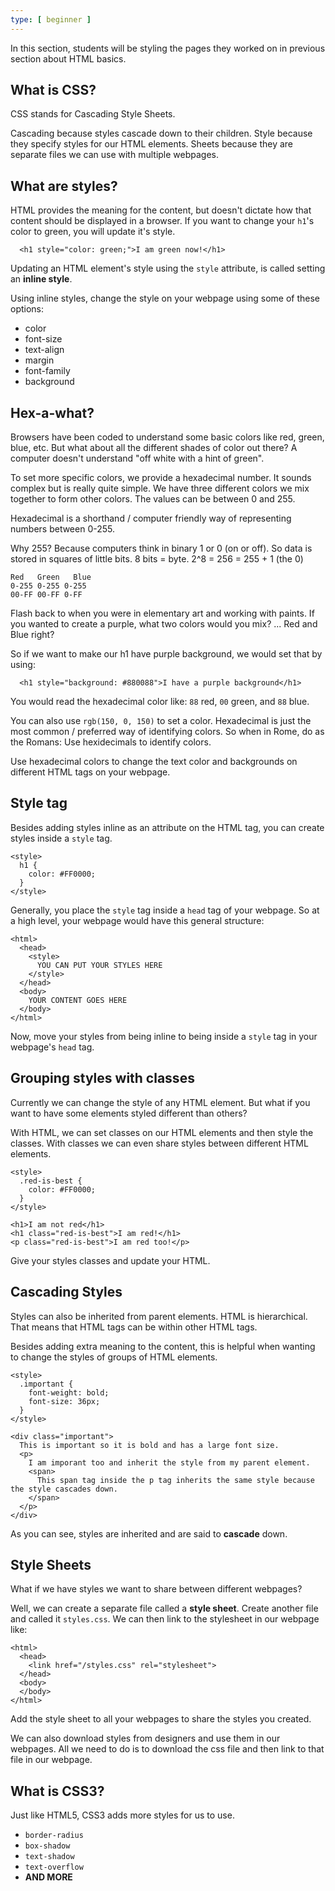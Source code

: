 ```yaml
---
type: [ beginner ]
---
```


In this section, students will be styling the pages they worked on in previous section about HTML basics.

## What is CSS?

CSS stands for Cascading Style Sheets.

Cascading because styles cascade down to their children. Style because they specify styles for our HTML elements. Sheets because they are separate files we can use with multiple webpages.

## What are styles?

HTML provides the meaning for the content, but doesn't dictate how that content should be displayed in a browser. If you want to change your `h1`'s color to green, you will update it's style.

~~~
  <h1 style="color: green;">I am green now!</h1>
~~~

Updating an HTML element's style using the `style` attribute, is called setting an **inline style**.

Using inline styles, change the style on your webpage using some of these options:

- color
- font-size
- text-align
- margin
- font-family
- background

## Hex-a-what?

Browsers have been coded to understand some basic colors like red, green, blue, etc. But what about all the different shades of color out there? A computer doesn't understand "off white with a hint of green".

To set more specific colors, we provide a hexadecimal number. It sounds complex but is really quite simple. We have three different colors we mix together to form other colors. The values can be between 0 and 255.

Hexadecimal is a shorthand / computer friendly way of representing numbers between 0-255.

Why 255? Because computers think in binary 1 or 0 (on or off). So data is stored in squares of little bits. 8 bits = byte. 2^8 = 256 = 255 + 1 (the 0)

~~~
Red   Green   Blue
0-255 0-255 0-255
00-FF 00-FF 0-FF
~~~

Flash back to when you were in elementary art and working with paints. If you wanted to create a purple, what two colors would you mix? ... Red and Blue right?

So if we want to make our h1 have purple background, we would set that by using:

~~~
  <h1 style="background: #880088">I have a purple background</h1>
~~~

You would read the hexadecimal color like: `88` red, `00` green, and `88` blue.


You can also use `rgb(150, 0, 150)` to set a color. Hexadecimal is just the most common / preferred way of identifying colors. So when in Rome, do as the Romans: Use hexidecimals to identify colors.

Use hexadecimal colors to change the text color and backgrounds on different HTML tags on your webpage.

## Style tag

Besides adding styles inline as an attribute on the HTML tag, you can create styles inside a `style` tag.

~~~
<style>
  h1 {
    color: #FF0000;
  }
</style>
~~~

Generally, you place the `style` tag inside a `head` tag of your webpage. So at a high level, your webpage would have this general structure:

~~~
<html>
  <head>
    <style>
      YOU CAN PUT YOUR STYLES HERE
    </style>
  </head>
  <body>
    YOUR CONTENT GOES HERE
  </body>
</html>
~~~

Now, move your styles from being inline to being inside a `style` tag in your webpage's `head` tag.

## Grouping styles with classes

Currently we can change the style of any HTML element. But what if you want to have some elements styled different than others?

With HTML, we can set classes on our HTML elements and then style the classes. With classes we can even share styles between different HTML elements.

~~~
<style>
  .red-is-best {
    color: #FF0000;
  }
</style>
~~~
~~~
<h1>I am not red</h1>
<h1 class="red-is-best">I am red!</h1>
<p class="red-is-best">I am red too!</p>
~~~

Give your styles classes and update your HTML.

## Cascading Styles

Styles can also be inherited from parent elements. HTML is hierarchical. That means that HTML tags can be within other HTML tags.

Besides adding extra meaning to the content, this is helpful when wanting to change the styles of groups of HTML elements.

~~~
<style>
  .important {
    font-weight: bold;
    font-size: 36px;
  }
</style>
~~~

~~~
<div class="important">
  This is important so it is bold and has a large font size.
  <p>
    I am imporant too and inherit the style from my parent element.
    <span>
      This span tag inside the p tag inherits the same style because the style cascades down.
    </span>
  </p>
</div>
~~~

As you can see, styles are inherited and are said to **cascade** down.

## Style Sheets

What if we have styles we want to share between different webpages?

Well, we can create a separate file called a **style sheet**. Create another file and called it `styles.css`. We can then link to the stylesheet in our webpage like:

~~~
<html>
  <head>
    <link href="/styles.css" rel="stylesheet">
  </head>
  <body>
  </body>
</html>
~~~

Add the style sheet to all your webpages to share the styles you created.

We can also download styles from designers and use them in our webpages. All we need to do is to download the css file and then link to that file in our webpage.

## What is CSS3?

Just like HTML5, CSS3 adds more styles for us to use.

- `border-radius`
- `box-shadow`
- `text-shadow`
- `text-overflow`
- **AND MORE**
